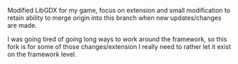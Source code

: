 Modified LibGDX for my game, focus on extension and small modification to retain ability to merge origin into this branch when new updates/changes are made.

I was going tired of going long ways to work around the framework, so this fork is for some of those changes/extension I really need to rather let it exist on the framework level.
